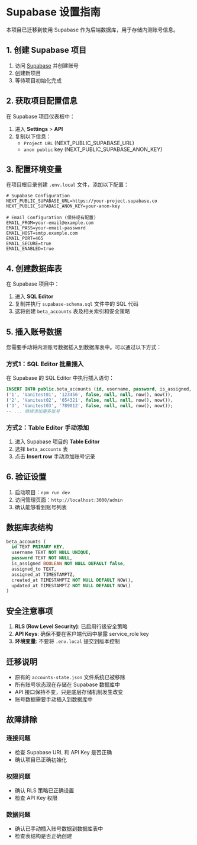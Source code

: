 # Supabase 设置指南

本项目已迁移到使用 Supabase 作为后端数据库，用于存储内测账号信息。

## 1. 创建 Supabase 项目

1. 访问 [Supabase](https://supabase.com) 并创建账号
2. 创建新项目
3. 等待项目初始化完成

## 2. 获取项目配置信息

在 Supabase 项目仪表板中：

1. 进入 **Settings** > **API**
2. 复制以下信息：
   - `Project URL` (NEXT_PUBLIC_SUPABASE_URL)
   - `anon public` key (NEXT_PUBLIC_SUPABASE_ANON_KEY)

## 3. 配置环境变量

在项目根目录创建 `.env.local` 文件，添加以下配置：

```env
# Supabase Configuration
NEXT_PUBLIC_SUPABASE_URL=https://your-project.supabase.co
NEXT_PUBLIC_SUPABASE_ANON_KEY=your-anon-key

# Email Configuration (保持现有配置)
EMAIL_FROM=your-email@example.com
EMAIL_PASS=your-email-password
EMAIL_HOST=smtp.example.com
EMAIL_PORT=465
EMAIL_SECURE=true
EMAIL_ENABLED=true
```

## 4. 创建数据库表

在 Supabase 项目中：

1. 进入 **SQL Editor**
2. 复制并执行 `supabase-schema.sql` 文件中的 SQL 代码
3. 这将创建 `beta_accounts` 表及相关索引和安全策略

## 5. 插入账号数据

您需要手动将内测账号数据插入到数据库表中。可以通过以下方式：

### 方式1：SQL Editor 批量插入
在 Supabase 的 SQL Editor 中执行插入语句：

```sql
INSERT INTO public.beta_accounts (id, username, password, is_assigned, assigned_to, assigned_at, created_at, updated_at) VALUES
('1', 'Vanitest01', '123456', false, null, null, now(), now()),
('2', 'Vanitest02', '654321', false, null, null, now(), now()),
('3', 'Vanitest03', '789012', false, null, null, now(), now());
-- ... 继续添加更多账号
```

### 方式2：Table Editor 手动添加
1. 进入 Supabase 项目的 **Table Editor**
2. 选择 `beta_accounts` 表
3. 点击 **Insert row** 手动添加账号记录

## 6. 验证设置

1. 启动项目：`npm run dev`
2. 访问管理页面：`http://localhost:3000/admin`
3. 确认能够看到账号列表

## 数据库表结构

```sql
beta_accounts (
  id TEXT PRIMARY KEY,
  username TEXT NOT NULL UNIQUE,
  password TEXT NOT NULL,
  is_assigned BOOLEAN NOT NULL DEFAULT false,
  assigned_to TEXT,
  assigned_at TIMESTAMPTZ,
  created_at TIMESTAMPTZ NOT NULL DEFAULT NOW(),
  updated_at TIMESTAMPTZ NOT NULL DEFAULT NOW()
)
```

## 安全注意事项

1. **RLS (Row Level Security)**: 已启用行级安全策略
2. **API Keys**: 确保不要在客户端代码中暴露 service_role key
3. **环境变量**: 不要将 `.env.local` 提交到版本控制

## 迁移说明

- 原有的 `accounts-state.json` 文件系统已被移除
- 所有账号状态现在存储在 Supabase 数据库中
- API 接口保持不变，只是底层存储机制发生改变
- 账号数据需要手动插入到数据库中

## 故障排除

### 连接问题
- 检查 Supabase URL 和 API Key 是否正确
- 确认项目已正确初始化

### 权限问题
- 确认 RLS 策略已正确设置
- 检查 API Key 权限

### 数据问题
- 确认已手动插入账号数据到数据库表中
- 检查表结构是否正确创建 